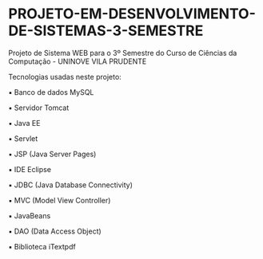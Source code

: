 # PROJETO-EM-DESENVOLVIMENTO-DE-SISTEMAS-3-SEMESTRE
Projeto de Sistema WEB para o 3º Semestre do Curso de Ciências da Computação - UNINOVE VILA PRUDENTE

Tecnologias usadas neste projeto:

▪️ Banco de dados MySQL

▪️ Servidor Tomcat

▪️ Java EE

▪️ Servlet

▪️ JSP (Java Server Pages)

▪️ IDE Eclipse

▪️ JDBC (Java Database Connectivity)

▪️ MVC (Model View Controller)

▪️ JavaBeans

▪️ DAO (Data Access Object)

▪️ Biblioteca iTextpdf
